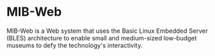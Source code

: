 # MIB-Web
MIB-Web is a Web system that uses the Basic Linux Embedded Server (BLES) architecture to enable small and medium-sized low-budget museums to defy the technology's interactivity.
